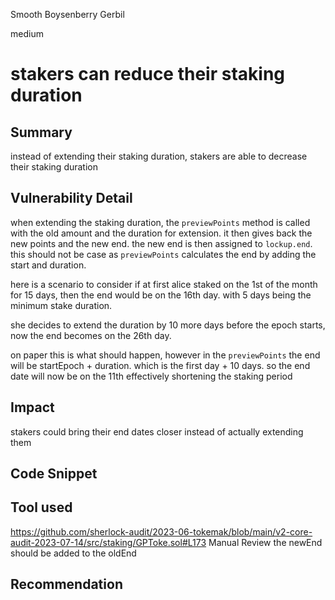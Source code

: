 Smooth Boysenberry Gerbil

medium

# stakers can reduce their staking duration
## Summary
instead of extending their staking duration, stakers are able to decrease their staking duration
## Vulnerability Detail
when extending the staking duration, the `previewPoints` method is called with the old amount and the duration for extension. it then gives back the new points and the new end.
the new end is then assigned to `lockup.end`. this should not be case as `previewPoints` calculates the end by adding the start and duration. 

here is a scenario to consider 
if at first alice staked on the 1st of the month for 15 days, then the end would be on the 16th day. with 5 days being the minimum stake duration.

she decides to extend the duration by 10 more days before the epoch starts, now the end becomes on the 26th day.

on paper this is what should happen, however in the `previewPoints` the end will be startEpoch + duration. which is the first day + 10 days. so the end date will now be on the 11th effectively shortening the staking period



## Impact
stakers could bring their end dates closer instead of actually extending them
## Code Snippet

## Tool used
https://github.com/sherlock-audit/2023-06-tokemak/blob/main/v2-core-audit-2023-07-14/src/staking/GPToke.sol#L173
Manual Review
the newEnd should be added to the oldEnd
## Recommendation
